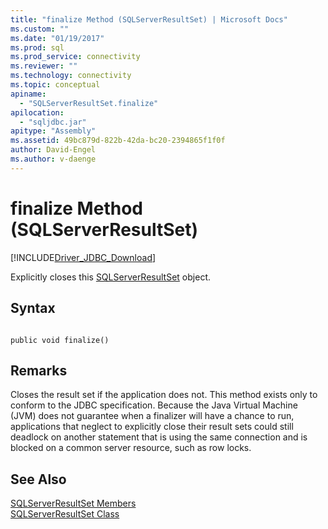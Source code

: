 ```yaml
---
title: "finalize Method (SQLServerResultSet) | Microsoft Docs"
ms.custom: ""
ms.date: "01/19/2017"
ms.prod: sql
ms.prod_service: connectivity
ms.reviewer: ""
ms.technology: connectivity
ms.topic: conceptual
apiname: 
  - "SQLServerResultSet.finalize"
apilocation: 
  - "sqljdbc.jar"
apitype: "Assembly"
ms.assetid: 49bc879d-822b-42da-bc20-2394865f1f0f
author: David-Engel
ms.author: v-daenge
---
```

# finalize Method (SQLServerResultSet)
[!INCLUDE[Driver_JDBC_Download](../../../includes/driver_jdbc_download.md)]

  Explicitly closes this [SQLServerResultSet](../../../connect/jdbc/reference/sqlserverresultset-class.md) object.  
  
## Syntax  
  
```  
  
public void finalize()  
```  
  
## Remarks  
 Closes the result set if the application does not. This method exists only to conform to the JDBC specification. Because the Java Virtual Machine (JVM) does not guarantee when a finalizer will have a chance to run, applications that neglect to explicitly close their result sets could still deadlock on another statement that is using the same connection and is blocked on a common server resource, such as row locks.  
  
## See Also  
 [SQLServerResultSet Members](../../../connect/jdbc/reference/sqlserverresultset-members.md)   
 [SQLServerResultSet Class](../../../connect/jdbc/reference/sqlserverresultset-class.md)  
  
  
